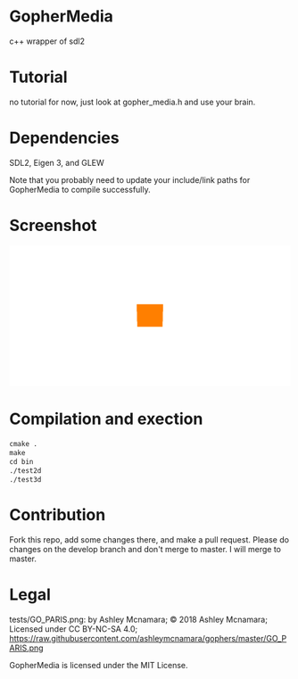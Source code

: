 # GopherMedia
c++ wrapper of sdl2

# Tutorial
no tutorial for now, just look at gopher_media.h and use your brain.

# Dependencies
SDL2, Eigen 3, and GLEW

Note that you probably need to update your include/link paths for GopherMedia to compile successfully.

# Screenshot
![an orange square slightly tilted](screenshots/gophermedia1.png)

# Compilation and exection

```
cmake .
make
cd bin
./test2d
./test3d
```

# Contribution

Fork this repo, add some changes there, and make a pull request. Please do changes on the develop branch and don't merge to master. I will merge to master.

# Legal

tests/GO_PARIS.png: by Ashley Mcnamara; © 2018 Ashley Mcnamara; Licensed under CC BY-NC-SA 4.0; https://raw.githubusercontent.com/ashleymcnamara/gophers/master/GO_PARIS.png

GopherMedia is licensed under the MIT License.
